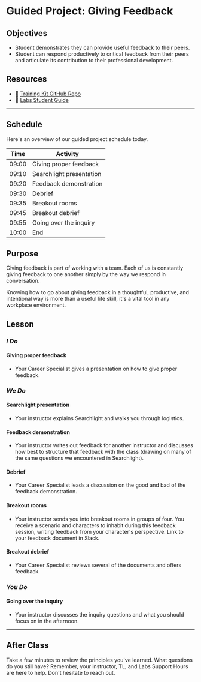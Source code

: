 # Guided Project: Giving Feedback

## Objectives

* Student demonstrates they can provide useful feedback to their peers.
* Student can respond productively to critical feedback from their peers and articulate its contribution to their professional development.

## Resources

* 🐙 [Training Kit GitHub Repo](https://github.com/LambdaSchool/labs-curriculum)
* 🐙 [Labs Student Guide](https://www.notion.so/lambdaschool/Labs-25-Student-Guide-7be23f8048ca4d2eae69a06f4613f67a)

----

## Schedule

Here's an overview of our guided project schedule today.

| Time       | Activity                        |
| ---------- | ------------------------------- |
| 09:00      | Giving proper feedback          |
| 09:10      | Searchlight presentation        |
| 09:20      | Feedback demonstration          |
| 09:30      | Debrief                         |
| 09:35      | Breakout rooms                  |
| 09:45      | Breakout debrief                |
| 09:55      | Going over the inquiry          |
| 10:00      | End                             |

## Purpose

Giving feedback is part of working with a team. Each of us is constantly giving feedback to one another simply by the way we respond in conversation.

Knowing how to go about giving feedback in a thoughtful, productive, and intentional way is more than a useful life skill, it's a vital tool in any workplace environment.

## Lesson

### *I Do*

#### Giving proper feedback

* Your Career Specialist gives a presentation on how to give proper feedback.

### *We Do*

#### Searchlight presentation

* Your instructor explains Searchlight and walks you through logistics.

#### Feedback demonstration

* Your instructor writes out feedback for another instructor and discusses how best to structure that feedback with the class (drawing on many of the same questions we encountered in Searchlight).

#### Debrief

* Your Career Specialist leads a discussion on the good and bad of the feedback demonstration.

#### Breakout rooms

* Your instructor sends you into breakout rooms in groups of four. You receive a scenario and characters to inhabit during this feedback session, writing feedback from your character's perspective. Link to your feedback document in Slack.

#### Breakout debrief

* Your Career Specialist reviews several of the documents and offers feedback.

### *You Do*

#### Going over the inquiry

* Your instructor discusses the inquiry questions and what you should focus on in the afternoon.

----

## After Class

Take a few minutes to review the principles you've learned. What questions do you still have? Remember, your instructor, TL, and Labs Support Hours are here to help. Don't hesitate to reach out.
